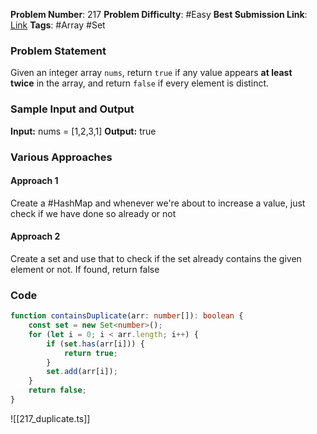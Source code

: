 **Problem Number**: 217
**Problem Difficulty**: #Easy
**Best Submission Link**: [Link](https://leetcode.com/problems/contains-duplicate/submissions/1025511856/)
**Tags**: #Array #Set

### Problem Statement

Given an integer array `nums`, return `true` if any value appears **at least twice** in the array, and return `false` if every element is distinct.

### Sample Input and Output

**Input:** nums = [1,2,3,1]
**Output:** true

### Various Approaches

#### Approach 1

Create a #HashMap and whenever we're about to increase a value, just check if we have done so already or not

#### Approach 2

Create a set and use that to check if the set already contains the given element or not. If found, return false

### Code

```typescript
function containsDuplicate(arr: number[]): boolean {
    const set = new Set<number>();
    for (let i = 0; i < arr.length; i++) {
        if (set.has(arr[i])) {
            return true;
        }
        set.add(arr[i]);
    }
    return false;
}
```

![[217_duplicate.ts]]
